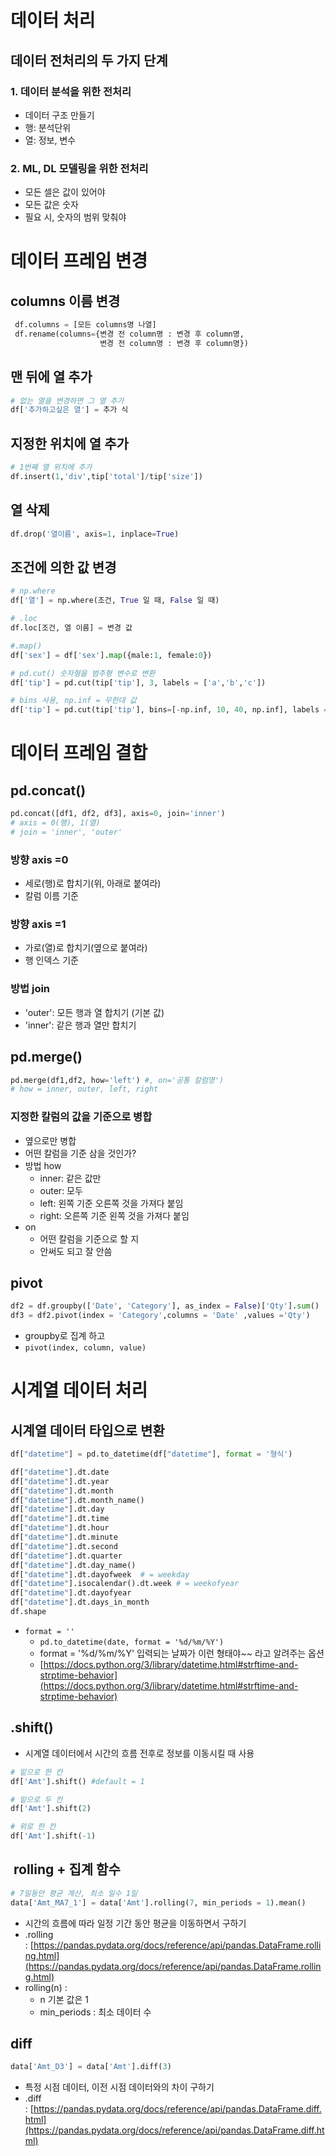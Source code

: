 # 데이터 처리

## 데이터 전처리의 두 가지 단계
### 1. 데이터 분석을 위한 전처리
- 데이터 구조 만들기
- 행: 분석단위
- 열: 정보, 변수
### 2. ML, DL 모델링을 위한 전처리
- 모든 셀은 값이 있어야
- 모든 값은 숫자
- 필요 시, 숫자의 범위 맞춰야


# 데이터 프레임 변경

## columns 이름 변경
```python
 df.columns = [모든 columns명 나열]
 df.rename(columns={변경 전 column명 : 변경 후 column명,
					변경 전 column명 : 변경 후 column명})
```

## 맨 뒤에 열 추가
```python
# 없는 열을 변경하면 그 열 추가
df['추가하고싶은 열'] = 추가 식
```

## 지정한 위치에 열 추가
```python
# 1번째 열 위치에 추가
df.insert(1,'div',tip['total']/tip['size'])
```

## 열 삭제
```python
df.drop('열이름', axis=1, inplace=True)
```

## 조건에 의한 값 변경

```python
# np.where
df['열'] = np.where(조건, True 일 때, False 일 때)

# .loc
df.loc[조건, 열 이름] = 변경 값

#.map()
df['sex'] = df['sex'].map({male:1, female:0})

# pd.cut() 숫자형을 범주형 변수로 변환
df['tip'] = pd.cut(tip['tip'], 3, labels = ['a','b','c'])

# bins 사용, np.inf = 무한대 값
df['tip'] = pd.cut(tip['tip'], bins=[-np.inf, 10, 40, np.inf], labels = ['a','b','c'])

```


# 데이터 프레임 결합

## pd.concat()
```python
pd.concat([df1, df2, df3], axis=0, join='inner')
# axis = 0(행), 1(열)
# join = 'inner', 'outer'
```
### 방향 axis =0
- 세로(행)로 합치기(위, 아래로 붙여라)
- 칼럼 이름 기준
### 방향 axis =1
- 가로(열)로 합치기(옆으로 붙여라)
- 행 인덱스 기준
### 방법 join
- 'outer': 모든 행과 열 합치기 (기본 값)
- 'inner': 같은 행과 열만 합치기

## pd.merge()
```python
pd.merge(df1,df2, how='left') #, on='공통 칼럼명')
# how = inner, outer, left, right
```
### 지정한 칼럼의 값을 기준으로 병합
- 옆으로만 병합
- 어떤 칼럼을 기준 삼을 것인가?
- 방법 how
	- inner: 같은 값만
	- outer: 모두
	- left: 왼쪽 기준 오른쪽 것을 가져다 붙임
	- right: 오른쪽 기준 왼쪽 것을 가져다 붙임 
- on
	- 어떤 칼럼을 기준으로 할 지
	- 안써도 되고 잘 안씀
## pivot

```python
df2 = df.groupby(['Date', 'Category'], as_index = False)['Qty'].sum()
df3 = df2.pivot(index = 'Category',columns = 'Date' ,values ='Qty')
```
- groupby로 집계 하고
- `pivot(index, column, value)`



# 시계열 데이터 처리

## 시계열 데이터 타입으로 변환
```python
df["datetime"] = pd.to_datetime(df["datetime"], format = '형식')

df["datetime"].dt.date
df["datetime"].dt.year
df["datetime"].dt.month
df["datetime"].dt.month_name()
df["datetime"].dt.day
df["datetime"].dt.time
df["datetime"].dt.hour
df["datetime"].dt.minute
df["datetime"].dt.second
df["datetime"].dt.quarter
df["datetime"].dt.day_name()
df["datetime"].dt.dayofweek  # = weekday
df["datetime"].isocalendar().dt.week # = weekofyear
df["datetime"].dt.dayofyear
df["datetime"].dt.days_in_month
df.shape
```
- `format = ''`
    - `pd.to_datetime(date, format = '%d/%m/%Y')` 
    - format = '%d/%m/%Y' 입력되는 날짜가 이런 형태야~~ 라고 알려주는 옵션
    - [https://docs.python.org/3/library/datetime.html#strftime-and-strptime-behavior](https://docs.python.org/3/library/datetime.html#strftime-and-strptime-behavior)

## .shift()
- 시계열 데이터에서 시간의 흐름 전후로 정보를 이동시킬 때 사용
```python
# 밑으로 한 칸
df['Amt'].shift() #default = 1

# 밑으로 두 칸
df['Amt'].shift(2)

# 위로 한 칸
df['Amt'].shift(-1)
```

##  rolling + 집계 함수
```python
# 7일동안 평균 계산, 최소 일수 1일
data['Amt_MA7_1'] = data['Amt'].rolling(7, min_periods = 1).mean()
```
- 시간의 흐름에 따라 일정 기간 동안 평균을 이동하면서 구하기
- .rolling : [https://pandas.pydata.org/docs/reference/api/pandas.DataFrame.rolling.html](https://pandas.pydata.org/docs/reference/api/pandas.DataFrame.rolling.html)
- rolling(n) :
    - n 기본 값은 1
    - min_periods : 최소 데이터 수

## diff
```python
data['Amt_D3'] = data['Amt'].diff(3)
```
- 특정 시점 데이터, 이전 시점 데이터와의 차이 구하기
- .diff : [https://pandas.pydata.org/docs/reference/api/pandas.DataFrame.diff.html](https://pandas.pydata.org/docs/reference/api/pandas.DataFrame.diff.html)